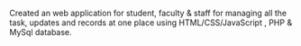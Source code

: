 Created an web application for student, faculty & staff for managing all the task, updates and records at one place using HTML/CSS/JavaScript , PHP & MySql database.
